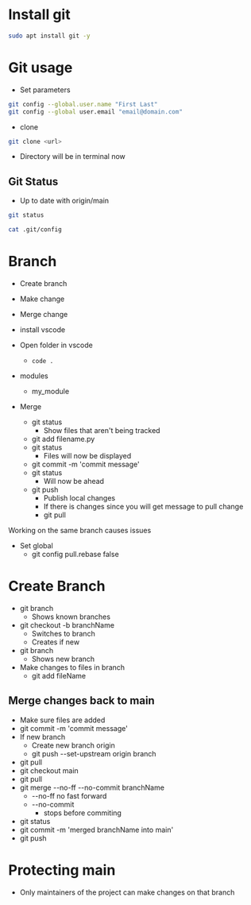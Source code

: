 # Install git
```bash
sudo apt install git -y
```


# Git usage

- Set parameters

```bash
git config --global.user.name "First Last"
git config --global user.email "email@domain.com"
```

- clone
```bash
git clone <url>
```

- Directory will be in terminal now

## Git Status

- Up to date with origin/main

```bash
git status

cat .git/config
```

# Branch

- Create branch
- Make change
- Merge change

- install vscode

- Open folder in vscode
	- `code .`

- modules
	- my_module

- Merge
	- git status
		- Show files that aren't being tracked
	- git add filename.py
	- git status
		- Files will now be displayed
	- git commit -m 'commit message'
	- git status
		- Will now be ahead
	- git push
		- Publish local changes
		- If there is changes since you will get message to pull change
		- git pull

Working on the same branch causes issues
- Set global
	- git config pull.rebase false

# Create Branch

- git branch
	- Shows known branches
- git checkout -b branchName
	- Switches to branch
	- Creates if new
- git branch
	- Shows new branch
- Make changes to files in branch
	- git add fileName

## Merge changes back to main

- Make sure files are added
- git commit -m 'commit message'
- If new branch
	- Create new branch origin
	- git push --set-upstream origin branch
- git pull
- git checkout main
- git pull
- git merge --no-ff --no-commit branchName
	- --no-ff no fast forward
	- --no-commit
		- stops before commiting
- git status
- git commit -m 'merged branchName into main'
- git push

# Protecting main
- Only maintainers of the project can make changes on that branch